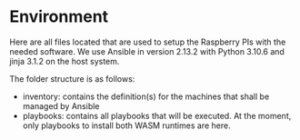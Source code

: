 # Environment
Here are all files located that are used to setup the Raspberry PIs with the needed software.
We use Ansible in version 2.13.2 with Python 3.10.6 and jinja 3.1.2 on the host system.

The folder structure is as follows:
- inventory: contains the definition(s) for the machines that shall be managed by Ansible
- playbooks: contains all playbooks that will be executed. At the moment, only playbooks to install both WASM runtimes are here.
